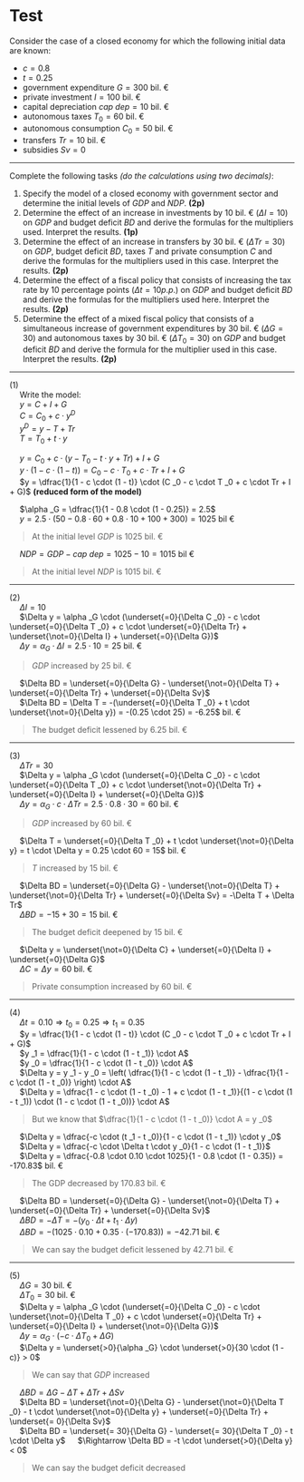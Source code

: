 # Test

Consider the case of a closed economy for which the following initial data are known:

- $c = 0.8$
- $t = 0.25$
- government expenditure $G = 300$ bil. &euro;
- private investment $I = 100$ bil. &euro;
- capital depreciation $cap\ dep = 10$ bil. &euro;
- autonomous taxes $T _0 = 60$ bil. &euro;
- autonomous consumption $C _0 = 50$ bil. &euro;
- transfers $Tr = 10$ bil. &euro;
- subsidies $Sv = 0$

---

Complete the following tasks _(do the calculations using two decimals)_:

1. Specify the model of a closed economy with government sector and determine the initial levels of $GDP$ and $NDP$. **(2p)**  
2. Determine the effect of an increase in investments by $10$ bil. &euro; ($\Delta I = 10$) on $GDP$ and budget deficit $BD$ and derive the formulas for the multipliers used. Interpret the results. **(1p)**  
3. Determine the effect of an increase in transfers by 30 bil. &euro; ($\Delta Tr = 30$) on $GDP$, budget deficit $BD$, taxes $T$ and private consumption $C$ and derive the formulas for the multipliers used in this case. Interpret the results. **(2p)**
4. Determine the effect of a fiscal policy that consists of increasing the tax rate by 10 percentage points ($\Delta t = 10 p.p.$) on $GDP$ and budget deficit $BD$ and derive the formulas for the multipliers used here. Interpret the results. **(2p)**
5. Determine the effect of a mixed fiscal policy that consists of a simultaneous increase of government expenditures by $30$ bil. &euro; ($\Delta G = 30$) and autonomous taxes by $30$ bil. &euro; ($\Delta T _0 = 30$) on $GDP$ and budget deficit $BD$ and derive the formula for the multiplier used in this case. Interpret the results. **(2p)**

---

(1)  
&emsp; Write the model:  
&emsp; $y = C + I + G$  
&emsp; $C = C_0 + c \cdot y^D$  
&emsp; $y^D = y - T + Tr$  
&emsp; $T = T_0 + t \cdot y$  

&emsp; $y = C _0 + c \cdot (y - T _0 - t \cdot y + Tr) + I + G$  
&emsp; $y \cdot (1 - c \cdot (1 - t)) = C _0 - c \cdot T _0 + c \cdot Tr + I + G$  
&emsp; $y = \dfrac{1}{1 - c \cdot (1 - t)} \cdot (C _0 - c \cdot T _0 + c \cdot Tr + I + G)$ **(reduced form of the model)**  

&emsp; $\alpha _G = \dfrac{1}{1 - 0.8 \cdot (1 - 0.25)} = 2.5$  
&emsp; $y = 2.5 \cdot (50 - 0.8 \cdot 60 + 0.8 \cdot 10 + 100 + 300) = 1025$ bil &euro;  
> At the initial level $GDP$ is $1025$ bil. &euro;

&emsp; $NDP = GDP - cap\ dep = 1025 - 10 = 1015$ bil &euro;  
> At the initial level $NDP$ is $1015$ bil. &euro;

---

(2)  
&emsp; $\Delta I = 10$  
&emsp; $\Delta y = \alpha _G \cdot (\underset{=0}{\Delta C _0} - c \cdot \underset{=0}{\Delta T _0} + c \cdot \underset{=0}{\Delta Tr} + \underset{\not=0}{\Delta I} + \underset{=0}{\Delta G})$  
&emsp; $\Delta y = \alpha _G \cdot \Delta I = 2.5 \cdot 10 = 25$ bil. &euro;  
> $GDP$ increased by $25$ bil. &euro;

&emsp; $\Delta BD = \underset{=0}{\Delta G} - \underset{\not=0}{\Delta T} + \underset{=0}{\Delta Tr} + \underset{=0}{\Delta Sv}$  
&emsp; $\Delta BD = \Delta T = -(\underset{=0}{\Delta T _0} + t \cdot \underset{\not=0}{\Delta y}) = -(0.25 \cdot 25) = -6.25$ bil. &euro;  
> The budget deficit lessened by $6.25$ bil. &euro;

---

(3)  
&emsp; $\Delta Tr = 30$  
&emsp; $\Delta y = \alpha _G \cdot (\underset{=0}{\Delta C _0} - c \cdot \underset{=0}{\Delta T _0} + c \cdot \underset{\not=0}{\Delta Tr} + \underset{=0}{\Delta I} + \underset{=0}{\Delta G})$  
&emsp; $\Delta y = \alpha _G \cdot c \cdot \Delta Tr = 2.5 \cdot 0.8 \cdot 30 = 60$ bil. &euro;  
> $GDP$ increased by $60$ bil. &euro;

&emsp; $\Delta T = \underset{=0}{\Delta T _0} + t \cdot \underset{\not=0}{\Delta y} = t \cdot \Delta y = 0.25 \cdot 60 = 15$ bil. &euro;  
> $T$ increased by $15$ bil. &euro;

&emsp; $\Delta BD = \underset{=0}{\Delta G} - \underset{\not=0}{\Delta T} + \underset{\not=0}{\Delta Tr} + \underset{=0}{\Delta Sv} = -\Delta T + \Delta Tr$  
&emsp; $\Delta BD = -15 + 30 = 15$ bil. &euro;  
> The budget deficit deepened by $15$ bil. &euro;

&emsp; $\Delta y = \underset{\not=0}{\Delta C} + \underset{=0}{\Delta I} + \underset{=0}{\Delta G}$  
&emsp; $\Delta C = \Delta y = 60$ bil. &euro;  
> Private consumption increased by $60$ bil. &euro;

---

(4)  
&emsp; $\Delta t = 0.10 \Rightarrow t _0 = 0.25 \Rightarrow t _1 = 0.35$  
&emsp; $y = \dfrac{1}{1 - c \cdot (1 - t)} \cdot (C _0 - c \cdot T _0 + c \cdot Tr + I + G)$  
&emsp; $y _1 = \dfrac{1}{1 - c \cdot (1 - t _1)} \cdot A$  
&emsp; $y _0 = \dfrac{1}{1 - c \cdot (1 - t _0)} \cdot A$  
&emsp; $\Delta y = y _1 - y _0 = \left( \dfrac{1}{1 - c \cdot (1 - t _1)} - \dfrac{1}{1 - c \cdot (1 - t _0)} \right) \cdot A$  
&emsp; $\Delta y = \dfrac{1 - c \cdot (1 - t _0) - 1 + c \cdot (1 - t _1)}{(1 - c \cdot (1 - t _1)) \cdot (1 - c \cdot (1 - t _0))} \cdot A$
> But we know that $\dfrac{1}{1 - c \cdot (1 - t _0)} \cdot A = y _0$  

&emsp; $\Delta y = \dfrac{-c \cdot (t _1 - t _0)}{1 - c \cdot (1 - t _1)} \cdot y _0$  
&emsp; $\Delta y = \dfrac{-c \cdot \Delta t \cdot y _0}{1 - c \cdot (1 - t _1)}$  
&emsp; $\Delta y = \dfrac{-0.8 \cdot 0.10 \cdot 1025}{1 - 0.8 \cdot (1 - 0.35)} = -170.83$ bil. &euro;  
> The GDP decreased by $170.83$ bil. &euro;

&emsp; $\Delta BD = \underset{=0}{\Delta G} - \underset{\not=0}{\Delta T} + \underset{=0}{\Delta Tr} + \underset{=0}{\Delta Sv}$  
&emsp; $\Delta BD = -\Delta T = - (y _0 \cdot \Delta t + t _1 \cdot \Delta y)$  
&emsp; $\Delta BD = -(1025 \cdot 0.10 + 0.35 \cdot (-170.83)) = -42.71$ bil. &euro;  
> We can say the budget deficit lessened by $42.71$ bil. &euro;

---

(5)  
&emsp; $\Delta G = 30$ bil. &euro;  
&emsp; $\Delta T _0 = 30$ bil. &euro;  
&emsp; $\Delta y = \alpha _G \cdot (\underset{=0}{\Delta C _0} - c \cdot \underset{\not=0}{\Delta T _0} + c \cdot \underset{=0}{\Delta Tr} + \underset{=0}{\Delta I} + \underset{\not=0}{\Delta G})$  
&emsp; $\Delta y = \alpha _G \cdot (-c \cdot \Delta T_0 + \Delta G)$  
&emsp; $\Delta y = \underset{>0}{\alpha _G} \cdot \underset{>0}{30 \cdot (1 - c)} > 0$  
> We can say that $GDP$ increased

&emsp; $\Delta BD = \Delta G - \Delta T + \Delta Tr + \Delta Sv$  
&emsp; $\Delta BD = \underset{\not=0}{\Delta G} - \underset{\not=0}{\Delta T _0} - t \cdot \underset{\not=0}{\Delta y} + \underset{=0}{\Delta Tr} + \underset{= 0}{\Delta Sv}$  
&emsp; $\Delta BD = \underset{= 30}{\Delta G} - \underset{= 30}{\Delta T _0} - t \cdot \Delta y$
&emsp; $\Rightarrow \Delta BD = -t \cdot \underset{>0}{\Delta y} < 0$
> We can say the budget deficit decreased
